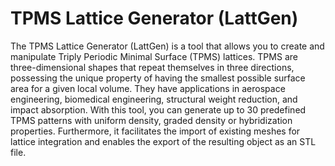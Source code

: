 # TPMS Lattice Generator (LattGen)
The TPMS Lattice Generator (LattGen) is a tool that allows you to create and manipulate Triply Periodic Minimal Surface (TPMS) lattices. TPMS are three-dimensional shapes that repeat themselves in three directions, possessing the unique property of having the smallest possible surface area for a given local volume. They have applications in aerospace engineering, biomedical engineering, structural weight reduction, and impact absorption. With this tool, you can generate up to 30 predefined TPMS patterns with uniform density, graded density or hybridization properties. Furthermore, it facilitates the import of existing meshes for lattice integration and enables the export of the resulting object as an STL file.
